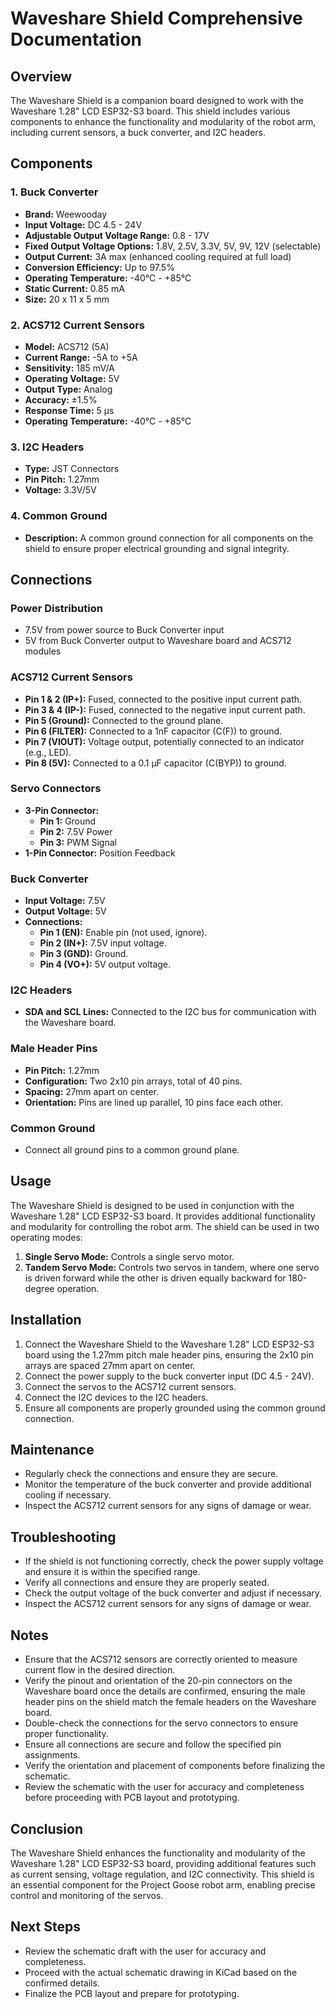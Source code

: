 # Waveshare Shield Comprehensive Documentation

## Overview
The Waveshare Shield is a companion board designed to work with the Waveshare 1.28" LCD ESP32-S3 board. This shield includes various components to enhance the functionality and modularity of the robot arm, including current sensors, a buck converter, and I2C headers.

## Components

### 1. Buck Converter
- **Brand:** Weewooday
- **Input Voltage:** DC 4.5 - 24V
- **Adjustable Output Voltage Range:** 0.8 - 17V
- **Fixed Output Voltage Options:** 1.8V, 2.5V, 3.3V, 5V, 9V, 12V (selectable)
- **Output Current:** 3A max (enhanced cooling required at full load)
- **Conversion Efficiency:** Up to 97.5%
- **Operating Temperature:** -40℃ - +85℃
- **Static Current:** 0.85 mA
- **Size:** 20 x 11 x 5 mm

### 2. ACS712 Current Sensors
- **Model:** ACS712 (5A)
- **Current Range:** -5A to +5A
- **Sensitivity:** 185 mV/A
- **Operating Voltage:** 5V
- **Output Type:** Analog
- **Accuracy:** ±1.5%
- **Response Time:** 5 µs
- **Operating Temperature:** -40℃ - +85℃

### 3. I2C Headers
- **Type:** JST Connectors
- **Pin Pitch:** 1.27mm
- **Voltage:** 3.3V/5V

### 4. Common Ground
- **Description:** A common ground connection for all components on the shield to ensure proper electrical grounding and signal integrity.

## Connections

### Power Distribution
- 7.5V from power source to Buck Converter input
- 5V from Buck Converter output to Waveshare board and ACS712 modules

### ACS712 Current Sensors
- **Pin 1 & 2 (IP+):** Fused, connected to the positive input current path.
- **Pin 3 & 4 (IP-):** Fused, connected to the negative input current path.
- **Pin 5 (Ground):** Connected to the ground plane.
- **Pin 6 (FILTER):** Connected to a 1nF capacitor (C(F)) to ground.
- **Pin 7 (VIOUT):** Voltage output, potentially connected to an indicator (e.g., LED).
- **Pin 8 (5V):** Connected to a 0.1 μF capacitor (C(BYP)) to ground.

### Servo Connectors
- **3-Pin Connector:**
  - **Pin 1:** Ground
  - **Pin 2:** 7.5V Power
  - **Pin 3:** PWM Signal
- **1-Pin Connector:** Position Feedback

### Buck Converter
- **Input Voltage:** 7.5V
- **Output Voltage:** 5V
- **Connections:**
  - **Pin 1 (EN):** Enable pin (not used, ignore).
  - **Pin 2 (IN+):** 7.5V input voltage.
  - **Pin 3 (GND):** Ground.
  - **Pin 4 (VO+):** 5V output voltage.

### I2C Headers
- **SDA and SCL Lines:** Connected to the I2C bus for communication with the Waveshare board.

### Male Header Pins
- **Pin Pitch:** 1.27mm
- **Configuration:** Two 2x10 pin arrays, total of 40 pins.
- **Spacing:** 27mm apart on center.
- **Orientation:** Pins are lined up parallel, 10 pins face each other.

### Common Ground
- Connect all ground pins to a common ground plane.

## Usage
The Waveshare Shield is designed to be used in conjunction with the Waveshare 1.28" LCD ESP32-S3 board. It provides additional functionality and modularity for controlling the robot arm. The shield can be used in two operating modes:
1. **Single Servo Mode:** Controls a single servo motor.
2. **Tandem Servo Mode:** Controls two servos in tandem, where one servo is driven forward while the other is driven equally backward for 180-degree operation.

## Installation
1. Connect the Waveshare Shield to the Waveshare 1.28" LCD ESP32-S3 board using the 1.27mm pitch male header pins, ensuring the 2x10 pin arrays are spaced 27mm apart on center.
2. Connect the power supply to the buck converter input (DC 4.5 - 24V).
3. Connect the servos to the ACS712 current sensors.
4. Connect the I2C devices to the I2C headers.
5. Ensure all components are properly grounded using the common ground connection.

## Maintenance
- Regularly check the connections and ensure they are secure.
- Monitor the temperature of the buck converter and provide additional cooling if necessary.
- Inspect the ACS712 current sensors for any signs of damage or wear.

## Troubleshooting
- If the shield is not functioning correctly, check the power supply voltage and ensure it is within the specified range.
- Verify all connections and ensure they are properly seated.
- Check the output voltage of the buck converter and adjust if necessary.
- Inspect the ACS712 current sensors for any signs of damage or wear.

## Notes
- Ensure that the ACS712 sensors are correctly oriented to measure current flow in the desired direction.
- Verify the pinout and orientation of the 20-pin connectors on the Waveshare board once the details are confirmed, ensuring the male header pins on the shield match the female headers on the Waveshare board.
- Double-check the connections for the servo connectors to ensure proper functionality.
- Ensure all connections are secure and follow the specified pin assignments.
- Verify the orientation and placement of components before finalizing the schematic.
- Review the schematic with the user for accuracy and completeness before proceeding with PCB layout and prototyping.

## Conclusion
The Waveshare Shield enhances the functionality and modularity of the Waveshare 1.28" LCD ESP32-S3 board, providing additional features such as current sensing, voltage regulation, and I2C connectivity. This shield is an essential component for the Project Goose robot arm, enabling precise control and monitoring of the servos.

## Next Steps
- Review the schematic draft with the user for accuracy and completeness.
- Proceed with the actual schematic drawing in KiCad based on the confirmed details.
- Finalize the PCB layout and prepare for prototyping.
